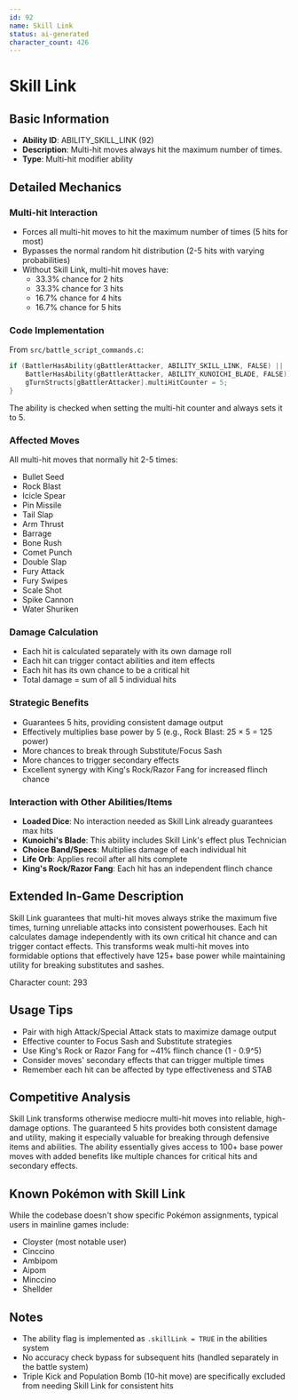```yaml
---
id: 92
name: Skill Link
status: ai-generated
character_count: 426
---
```


# Skill Link

## Basic Information
- **Ability ID**: ABILITY_SKILL_LINK (92)
- **Description**: Multi-hit moves always hit the maximum number of times.
- **Type**: Multi-hit modifier ability

## Detailed Mechanics

### Multi-hit Interaction
- Forces all multi-hit moves to hit the maximum number of times (5 hits for most)
- Bypasses the normal random hit distribution (2-5 hits with varying probabilities)
- Without Skill Link, multi-hit moves have:
  - 33.3% chance for 2 hits
  - 33.3% chance for 3 hits
  - 16.7% chance for 4 hits
  - 16.7% chance for 5 hits

### Code Implementation
From `src/battle_script_commands.c`:
```c
if (BattlerHasAbility(gBattlerAttacker, ABILITY_SKILL_LINK, FALSE) || 
    BattlerHasAbility(gBattlerAttacker, ABILITY_KUNOICHI_BLADE, FALSE)) {
    gTurnStructs[gBattlerAttacker].multiHitCounter = 5;
}
```

The ability is checked when setting the multi-hit counter and always sets it to 5.

### Affected Moves
All multi-hit moves that normally hit 2-5 times:
- Bullet Seed
- Rock Blast
- Icicle Spear
- Pin Missile
- Tail Slap
- Arm Thrust
- Barrage
- Bone Rush
- Comet Punch
- Double Slap
- Fury Attack
- Fury Swipes
- Scale Shot
- Spike Cannon
- Water Shuriken

### Damage Calculation
- Each hit is calculated separately with its own damage roll
- Each hit can trigger contact abilities and item effects
- Each hit has its own chance to be a critical hit
- Total damage = sum of all 5 individual hits

### Strategic Benefits
- Guarantees 5 hits, providing consistent damage output
- Effectively multiplies base power by 5 (e.g., Rock Blast: 25 × 5 = 125 power)
- More chances to break through Substitute/Focus Sash
- More chances to trigger secondary effects
- Excellent synergy with King's Rock/Razor Fang for increased flinch chance

### Interaction with Other Abilities/Items
- **Loaded Dice**: No interaction needed as Skill Link already guarantees max hits
- **Kunoichi's Blade**: This ability includes Skill Link's effect plus Technician
- **Choice Band/Specs**: Multiplies damage of each individual hit
- **Life Orb**: Applies recoil after all hits complete
- **King's Rock/Razor Fang**: Each hit has an independent flinch chance

## Extended In-Game Description
Skill Link guarantees that multi-hit moves always strike the maximum five times, turning unreliable attacks into consistent powerhouses. Each hit calculates damage independently with its own critical hit chance and can trigger contact effects. This transforms weak multi-hit moves into formidable options that effectively have 125+ base power while maintaining utility for breaking substitutes and sashes.

Character count: 293

## Usage Tips
- Pair with high Attack/Special Attack stats to maximize damage output
- Effective counter to Focus Sash and Substitute strategies
- Use King's Rock or Razor Fang for ~41% flinch chance (1 - 0.9^5)
- Consider moves' secondary effects that can trigger multiple times
- Remember each hit can be affected by type effectiveness and STAB

## Competitive Analysis
Skill Link transforms otherwise mediocre multi-hit moves into reliable, high-damage options. The guaranteed 5 hits provides both consistent damage and utility, making it especially valuable for breaking through defensive items and abilities. The ability essentially gives access to 100+ base power moves with added benefits like multiple chances for critical hits and secondary effects.

## Known Pokémon with Skill Link
While the codebase doesn't show specific Pokémon assignments, typical users in mainline games include:
- Cloyster (most notable user)
- Cinccino
- Ambipom
- Aipom
- Minccino
- Shellder

## Notes
- The ability flag is implemented as `.skillLink = TRUE` in the abilities system
- No accuracy check bypass for subsequent hits (handled separately in the battle system)
- Triple Kick and Population Bomb (10-hit move) are specifically excluded from needing Skill Link for consistent hits